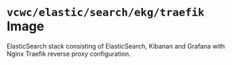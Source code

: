 # `vcwc/elastic/search/ekg/traefik` Image

ElasticSearch stack consisting of ElasticSearch, Kibanan and Grafana with Nginx Traefik reverse proxy configuration.
